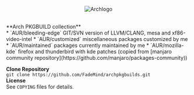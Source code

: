 
<p align="center">
  <img src="https://upload.wikimedia.org/wikipedia/commons/thumb/1/17/Archlinux-vert-dark.svg/365px-Archlinux-vert-dark.svg.png" alt="Archlogo"/>
</p></br>
**Arch PKGBUILD collection**</br>
* `AUR/bleeding-edge`    GIT/SVN version of LLVM/CLANG, mesa and xf86-video-intel
* `AUR/customized`      miscellaneous packages customized by me
* `AUR/maintained`      packages currently maintained by me
* `AUR/mozilla-kde`     firefox and thunderbird with kde patches (copied from [manjaro community repository](https://github.com/manjaro/packages-community))</br>

**Clone Repository**</br>
`git clone https://github.com/FadeMind/archpkgbuilds.git`</br>
**License**</br>
See `COPYING` files for details.
